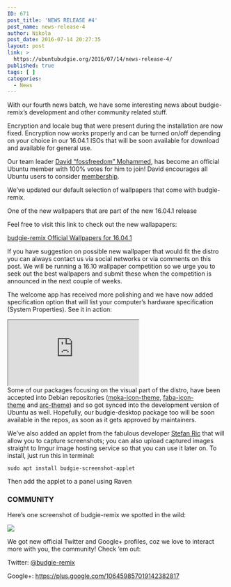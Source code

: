 ```yaml
---
ID: 671
post_title: 'NEWS RELEASE #4'
post_name: news-release-4
author: Nikola
post_date: 2016-07-14 20:27:35
layout: post
link: >
  https://ubuntubudgie.org/2016/07/14/news-release-4/
published: true
tags: [ ]
categories:
  - News
---
```

With our fourth news batch, we have some interesting news about budgie-remix’s development and other community related stuff.

Encryption and locale bug that were present during the installation are now fixed. Encryption now works properly and can be turned on/off depending on your choice in our 16.04.1 ISOs that will be soon available for download and available for general use.

Our team leader <a href="https://wiki.ubuntu.com/fossfreedom">David “fossfreedom” Mohammed</a>, has become an official Ubuntu member with 100% votes for him to join! David encourages all Ubuntu users to consider <a href="https://wiki.ubuntu.com/Membership">membership</a>.

We’ve updated our default selection of wallpapers that come with budgie-remix.
<div class="wp-caption alignnone">
<p class="wp-caption-text">One of the new wallpapers that are part of the new 16.04.1 release</p>

</div>
Feel free to visit this link to check out the new wallapapers:

<a href="https://github.com/budgie-remix/budgie-wallpapers" target="_blank" rel="noopener">budgie-remix Official Wallpapers for 16.04.1</a>

If you have suggestion on possible new wallpaper that would fit the distro you can always contact us via social networks or via comments on this post. We will be running a 16.10 wallpaper competition so we urge you to seek out the best wallpapers and submit these when the competition is announced in the next couple of weeks.

The welcome app has received more polishing and we have now added specification option that will list your computer’s hardware specification (System Properties). See it in action:
<div class="jetpack-video-wrapper"><span class="embed-youtube"><iframe class="youtube-player" src="https://www.youtube.com/embed/N5uohe5vUcc?version=3&amp;rel=0&amp;fs=1&amp;autohide=2&amp;showsearch=0&amp;showinfo=0&amp;iv_load_policy=1&amp;wmode=transparent" allowfullscreen="allowfullscreen" data-ratio="0.6228373702422145" data-width="1156" data-height="720" data-mce-fragment="1"></iframe></span></div>
Some of our packages focusing on the visual part of the distro, have been accepted into Debian repositories (<a href="https://packages.debian.org/sid/moka-icon-theme" target="_blank" rel="noopener">moka-icon-theme</a>, <a href="https://packages.debian.org/sid/faba-icon-theme" target="_blank" rel="noopener">faba-icon-theme</a> and <a href="https://packages.debian.org/sid/arc-theme" target="_blank" rel="noopener">arc-theme</a>) and so got synced into the development version of Ubuntu as well. Hopefully, our budgie-desktop package too will be soon available in the repos, as soon as it gets approved by maintainers.

We’ve also added an applet from the fabulous developer <a href="https://github.com/cybre">Stefan Ric</a> that will allow you to capture screenshots; you can also upload captured images straight to Imgur image hosting service so that you can use it later on. To install, just run this in terminal:
<pre><code class="hljs nginx"><span class="hljs-title">sudo</span> apt install budgie-screenshot-applet</code></pre>
Then add the applet to a panel using Raven
<h3>COMMUNITY</h3>
Here’s one screenshot of budgie-remix we spotted in the wild:

<a href="https://ubuntubudgie.org/wp-content/uploads/2016/07/27512020323_4511fdef7a_b.jpg"><img src="https://ubuntubudgie.org/wp-content/uploads/2016/07/27512020323_4511fdef7a_b.jpg" /></a>

We got new official Twitter and Google+ profiles, coz we love to interact more with you, the community! Check ’em out:

Twitter: <a href="https://twitter.com/budgie_remix">@budgie-remix</a>

Google+: <a href="https://plus.google.com/106459857019142382817">https://plus.google.com/106459857019142382817</a>